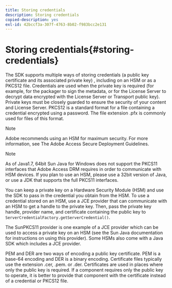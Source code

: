 ```yaml
---
title: Storing credentials
description: Storing credentials
copied-description: yes
exl-id: 42bccf3a-307f-4763-8b02-f983bcc2e131
---
```

# Storing credentials{#storing-credentials}

The SDK supports multiple ways of storing credentials (a public key certificate and its associated private key) , including on an HSM or as a PKCS12 file. Credentials are used when the private key is required (for example, for the packager to sign the metadata, or for the License Server to decrypt data encrypted with the License Server or Transport public key). Private keys must be closely guarded to ensure the security of your content and License Server. PKCS12 is a standard format for a file containing a credential encrypted using a password. The file extension .pfx is commonly used for files of this format. 

>[!NOTE]
>
>Adobe recommends using an HSM for maximum security. For more information, see The Adobe Access Secure Deployment Guidelines.

>[!NOTE]
>
>As of Java1.7, 64bit Sun Java for Windows does not support the PKCS11 interfaces that Adobe Access DRM requires in order to communicate with HSM devices. If you plan to use an HSM, please use a 32bit version of Java, or use a JDK that supports the full PKCS11 interfaces.

You can keep a private key on a Hardware Security Module (HSM) and use the SDK to pass in the credential you obtain from the HSM. To use a credential stored on an HSM, use a JCE provider that can communicate with an HSM to get a handle to the private key. Then, pass the private key handle, provider name, and certificate containing the public key to `ServerCredentialFactory.getServerCredential()`.

The SunPKCS11 provider is one example of a JCE provider which can be used to access a private key on an HSM (see the Sun Java documentation for instructions on using this provider). Some HSMs also come with a Java SDK which includes a JCE provider.

PEM and DER are two ways of encoding a public key certificate. PEM is a base-64 encoding and DER is a binary encoding. Certificate files typically use the extension .cer, .pem. or .der. Certificates are used in places where only the public key is required. If a component requires only the public key to operate, it is better to provide that component with the certificate instead of a credential or PKCS12 file.
